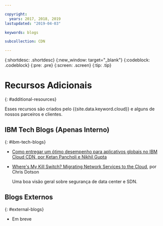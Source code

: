 ```yaml
---

copyright:
  years: 2017, 2018, 2019
lastupdated: "2019-04-03"

keywords: blogs

subcollection: CDN

---
```


{:shortdesc: .shortdesc}
{:new_window: target="_blank"}
{:codeblock: .codeblock}
{:pre: .pre}
{:screen: .screen}
{:tip: .tip}

# Recursos Adicionais
{: #additional-resources}

Esses recursos são criados pelo {{site.data.keyword.cloud}} e alguns de nossos parceiros e clientes.

## IBM Tech Blogs (Apenas Interno)
{: #ibm-tech-blogs}

 * [Como
entregar um ótimo desempenho para aplicativos globais no IBM Cloud CDN, por Ketan Pancholi e Nikhil Gupta](https://www.ibm.com/w3-techblog/use-cases/2018/05/content-delivery-service/)
 
 * [Where's My Kill Switch? Migrating Network Services to the Cloud](https://www.ibm.com/w3-techblog/wcp/2018/09/migrating-network-services/), por Chris Dotson
 
   Uma boa visão geral sobre segurança de data center e SDN.


## Blogs Externos
{: #external-blogs}

* Em breve
